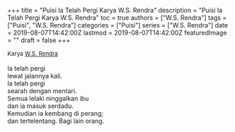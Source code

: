 +++
title = "Puisi Ia Telah Pergi Karya W.S. Rendra"
description = "Puisi Ia Telah Pergi Karya W.S. Rendra"
toc = true
authors = ["W.S. Rendra"]
tags = ["Puisi", "W.S. Rendra"]
categories = ["Puisi"]
series = ["W.S. Rendra"]
date = 2019-08-07T14:42:00Z
lastmod = 2019-08-07T14:42:00Z
featuredImage = ""
draft = false
+++

<div style="text-align: justify;">
<div style="font-size: small;">Karya <a href="/authors/w.s.-rendra/" target="_blank">W.S. Rendra</a></div><br />
Ia telah pergi<br />lewat jalannya kali.<br />la telah pergi<br />searah dengan mentari.<br />Semua lelaki ninggalkan ibu<br />dan ia masuk serdadu.<br />Kemudian ia kembang di perang;<br />dan tertelentang. Bagi lain orang.</div>
